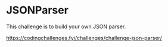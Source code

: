 # JSONParser
This challenge is to build your own JSON parser.

https://codingchallenges.fyi/challenges/challenge-json-parser/